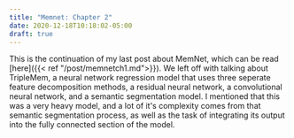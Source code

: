 ```yaml
---
title: "Memnet: Chapter 2"
date: 2020-12-18T10:18:02-05:00
draft: true
---
```


This is the continuation of my last post about MemNet, which can be read [here]({{< ref "/post/memnetch1.md">}}). We left off with talking about TripleMem, a neural network regression model that uses three seperate feature decomposition methods, a residual neural network, a convolutional neural network, and a semantic segmentation model. I mentioned that this was a very heavy model, and a lot of it's complexity comes from that semantic segmentation process, as well as the task of integrating its output into the fully connected section of the model.